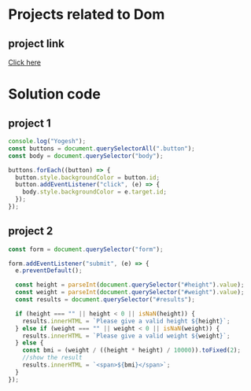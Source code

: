 # Projects related to Dom

## project link

[Click here](https://stackblitz.com/edit/dom-project-chaiaurcode?file=index.html)

# Solution code

## project 1

```javascript
console.log("Yogesh");
const buttons = document.querySelectorAll(".button");
const body = document.querySelector("body");

buttons.forEach((button) => {
  button.style.backgroundColor = button.id;
  button.addEventListener("click", (e) => {
    body.style.backgroundColor = e.target.id;
  });
});
```

## project 2

```javascript
const form = document.querySelector("form");

form.addEventListener("submit", (e) => {
  e.preventDefault();

  const height = parseInt(document.querySelector("#height").value);
  const weight = parseInt(document.querySelector("#weight").value);
  const results = document.querySelector("#results");

  if (height === "" || height < 0 || isNaN(height)) {
    results.innerHTML = `Please give a valid height ${height}`;
  } else if (weight === "" || weight < 0 || isNaN(weight)) {
    results.innerHTML = `Please give a valid weight ${weight}`;
  } else {
    const bmi = (weight / ((height * height) / 10000)).toFixed(2);
    //show the result
    results.innerHTML = `<span>${bmi}</span>`;
  }
});
```
